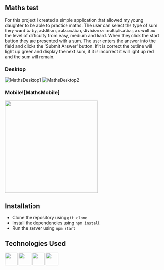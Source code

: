 ## Maths test

For this project I created a simple application that allowed my young daughter to be able to practice maths. The user can select the type of sum they want to try, addition, subtraction, division or multiplication, as well as the level of difficulty from easy, medium and hard. When they click the start button they are presented with a sum. The user enters the answer into the field and clicks the 'Submit Answer' button. If it is correct the outline will light up green and display the next sum, if it is incorrect it will light up red and the sum will remain.

### Desktop
![MathsDesktop1](https://github.com/EoghainOB/Maths_Test/assets/110406695/aa96b9be-1a2d-44fb-812d-788632e96d8d)
![MathsDesktop2](https://github.com/EoghainOB/Maths_Test/assets/110406695/7743b86f-7a1b-413f-a775-6ac4d23f4d4f)


### Mobile![MathsMobile]

<img width="300" src="https://github.com/EoghainOB/Maths_Test/assets/110406695/dbb0ca7e-0508-43c0-a562-057956907e7f">


## Installation
- Clone the repository using `git clone`
- Install the dependencies using `npm install`
- Run the server using `npm start`

## Technologies Used
<div>
    <img height=40 src="https://cdn.jsdelivr.net/gh/devicons/devicon/icons/javascript/javascript-original.svg"/>
    <img height=40 src="https://cdn.jsdelivr.net/gh/devicons/devicon/icons/typescript/typescript-original.svg"/>
    <img height=40 src="https://cdn.jsdelivr.net/gh/devicons/devicon/icons/nodejs/nodejs-original.svg" />
    <img height=40 src="https://cdn.jsdelivr.net/gh/devicons/devicon/icons/react/react-original.svg" />
</div>
